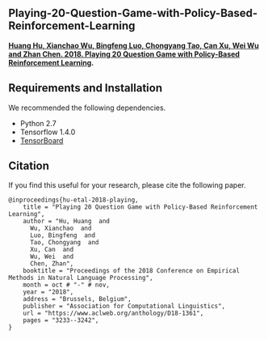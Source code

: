 ## Playing-20-Question-Game-with-Policy-Based-Reinforcement-Learning

**[Huang Hu, Xianchao Wu, Bingfeng Luo, Chongyang Tao, Can Xu, Wei Wu and Zhan Chen. 2018. Playing 20 Question Game with Policy-Based Reinforcement Learning](https://www.aclweb.org/anthology/D18-1361).**

## Requirements and Installation
We recommended the following dependencies.

* Python 2.7
* Tensorflow 1.4.0
* [TensorBoard](https://github.com/TeamHG-Memex/tensorboard_logger)

## Citation

If you find this useful for your research, please cite the following paper.

```
@inproceedings{hu-etal-2018-playing,
    title = "Playing 20 Question Game with Policy-Based Reinforcement Learning",
    author = "Hu, Huang  and
      Wu, Xianchao  and
      Luo, Bingfeng  and
      Tao, Chongyang  and
      Xu, Can  and
      Wu, Wei  and
      Chen, Zhan",
    booktitle = "Proceedings of the 2018 Conference on Empirical Methods in Natural Language Processing",
    month = oct # "-" # nov,
    year = "2018",
    address = "Brussels, Belgium",
    publisher = "Association for Computational Linguistics",
    url = "https://www.aclweb.org/anthology/D18-1361",
    pages = "3233--3242",
}
```
